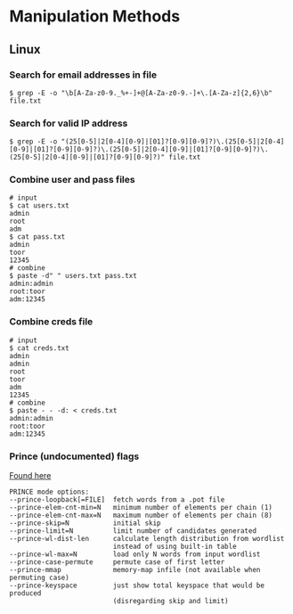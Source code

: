 # Manipulation Methods

## Linux

### Search for email addresses in file

```
$ grep -E -o "\b[A-Za-z0-9._%+-]+@[A-Za-z0-9.-]+\.[A-Za-z]{2,6}\b" file.txt
```

### Search for valid IP address
```
$ grep -E -o "(25[0-5]|2[0-4][0-9]|[01]?[0-9][0-9]?)\.(25[0-5]|2[0-4][0-9]|[01]?[0-9][0-9]?)\.(25[0-5]|2[0-4][0-9]|[01]?[0-9][0-9]?)\.(25[0-5]|2[0-4][0-9]|[01]?[0-9][0-9]?)" file.txt
```

### Combine user and pass files

```
# input
$ cat users.txt
admin
root
adm
$ cat pass.txt
admin
toor
12345
# combine
$ paste -d" " users.txt pass.txt
admin:admin
root:toor
adm:12345
```

### Combine creds file

```
# input
$ cat creds.txt
admin
admin
root
toor
adm
12345
# combine
$ paste - - -d: < creds.txt
admin:admin
root:toor
adm:12345
```

### Prince (undocumented) flags

[Found here](https://github.com/openwall/john/issues/1428)

```
PRINCE mode options:
--prince-loopback[=FILE]  fetch words from a .pot file
--prince-elem-cnt-min=N   minimum number of elements per chain (1)
--prince-elem-cnt-max=N   maximum number of elements per chain (8)
--prince-skip=N           initial skip
--prince-limit=N          limit number of candidates generated
--prince-wl-dist-len      calculate length distribution from wordlist
                          instead of using built-in table
--prince-wl-max=N         load only N words from input wordlist
--prince-case-permute     permute case of first letter
--prince-mmap             memory-map infile (not available when permuting case)
--prince-keyspace         just show total keyspace that would be produced
                          (disregarding skip and limit)
```